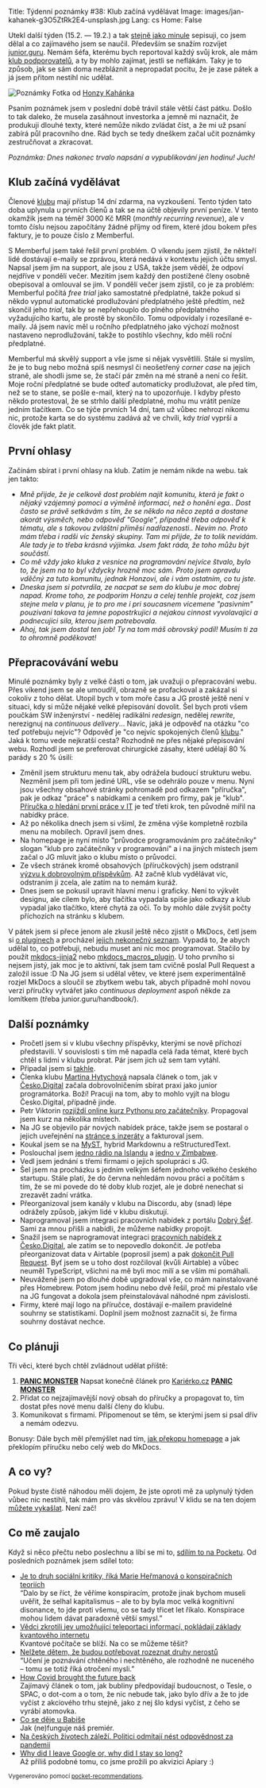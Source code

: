 Title: Týdenní poznámky #38: Klub začíná vydělávat
Image: images/jan-kahanek-g3O5ZtRk2E4-unsplash.jpg
Lang: cs
Home: False


Utekl další týden (15.2. — 19.2.) a tak [stejně jako minule]({filename}/2021-02-12_tydenni-poznamky-37-prvni-klubovy-sraz.md) sepisuji, co jsem dělal a co zajímavého jsem se naučil. Především se snažím rozvíjet [junior.guru](https://junior.guru/). Nemám šéfa, kterému bych reportoval každý svůj krok, ale mám [klub podporovatelů](https://junior.guru/club/), a ty by mohlo zajímat, jestli se neflákám. Taky je to způsob, jak se sám doma nezbláznit a nepropadat pocitu, že je zase pátek a já jsem přitom nestihl nic udělat.

![Poznámky]({static}/images/jan-kahanek-g3O5ZtRk2E4-unsplash.jpg)
Fotka od [Honzy Kahánka](https://unsplash.com/@honza_kahanek)

Psaním poznámek jsem v poslední době trávil stále větší část pátku. Došlo to tak daleko, že musela zasáhnout investorka a jemně mi naznačit, že produkuji dlouhé texty, které nemůže nikdo zvládat číst, a že mi už psaní zabírá půl pracovního dne. Rád bych se tedy dneškem začal učit poznámky zestručňovat a zkracovat.

_Poznámka: Dnes nakonec trvalo napsání a vypublikování jen hodinu! Juch!_


## Klub začíná vydělávat

Členové [klubu](https://junior.guru/club/) mají přístup 14 dní zdarma, na vyzkoušení. Tento týden tato doba uplynula u prvních členů a tak se na účtě objevily první peníze. V tento okamžik jsem na téměř 3000 Kč MRR (_monthly recurring revenue_), ale v tomto číslu nejsou započítány žádné příjmy od firem, které jdou bokem přes faktury, je to pouze číslo z Memberful.

S Memberful jsem také řešil první problém. O víkendu jsem zjistil, že někteří lidé dostávají e-maily se zprávou, která nedává v kontextu jejich účtu smysl. Napsal jsem jim na support, ale jsou z USA, takže jsem věděl, že odpoví nejdříve v pondělí večer. Mezitím jsem každý den postižené členy osobně obepisoval a omlouval se jim. V pondělí večer jsem zjistil, co je za problém: Memberful počítá _free trial_ jako samostatné předplatné, takže pokud si někdo vypnul automatické prodlužování předplatného ještě předtím, než skončil jeho _trial_, tak by se nepřehouplo do plného předplatného vyžadujícího kartu, ale prostě by skončilo. Tomu odpovídaly i rozesílané e-maily. Já jsem navíc měl u ročního předplatného jako výchozí možnost nastaveno neprodlužování, takže to postihlo všechny, kdo měli roční předplatné.

Memberful má skvělý support a vše jsme si nějak vysvětlili. Stále si myslím, že je to bug nebo možná spíš nesmysl či neošetřený _corner case_ na jejich straně, ale shodli jsme se, že stačí pár změn na mé straně a není co řešit. Moje roční předplatné se bude odteď automaticky prodlužovat, ale před tím, než se to stane, se pošle e-mail, který na to upozorňuje. I kdyby přesto někdo protestoval, že se strhlo další předplatné, mohu mu vrátit peníze jedním tlačítkem. Co se týče prvních 14 dní, tam už vůbec nehrozí nikomu nic, protože karta se do systému zadává až ve chvíli, kdy _trial_ vyprší a člověk jde fakt platit.


## První ohlasy

Začínám sbírat i první ohlasy na klub. Zatím je nemám nikde na webu. tak jen takto:

- _Mně přijde, že je celkově dost problém najít komunitu, která je fakt o nějaký vzájemný pomoci a výměně informací, než o honění ega.. Dost často se právě setkávám s tím, že se někdo na něco zeptá a dostane akorát výsměch, nebo odpověď "Google", případně třeba odpověď k tématu, ale s takovou zvláštní příměsí nadřazenosti.. Nevím no. Proto mám třeba i radši víc ženský skupiny. Tam mi přijde, že to tolik nevídám. Ale tady je to třeba krásná výjimka. Jsem fakt ráda, že toho můžu být součástí._
- _Co mě vždy jako kluka z vesnice na programování nejvíce štvalo, bylo to, že jsem na to byl vždycky hrozně moc sám. Proto jsem opravdu vděčný za tuto komunitu, jednak Honzovi, ale i vám ostatním, co tu jste._
- _Dneska jsem si potvrdila, ze nacpat se sem do klubu je moc dobrej napad. Krome toho, ze podporim Honzu a celej tenhle projekt, coz jsem stejne mela v planu, je to pro me i pri soucasnem vicemene "pasivnim" pouzivani takova ta jemne popostrkujici a nejakou cinnost vyvolavajici a podnecujici sila, kterou jsem potrebovala._
- _Ahoj, tak jsem dostal ten job! Ty na tom máš obrovský podíl! Musím ti za to ohromně poděkovat!_


## Přepracovávání webu

Minulé poznámky byly z velké části o tom, jak uvažuji o přepracování webu. Přes víkend jsem se ale umoudřil, obrazně se profackoval a zakázal si cokoliv z toho dělat. Utopil bych v tom moře času a JG prostě ještě není v situaci, kdy si může nějaké velké přepisování dovolit. Šel bych proti všem poučkám SW inženýrství - nedělej radikálni _redesign_, nedělej _rewrite_, nerezignuj na _continuous delivery_… Navíc, jaká je odpověď na otázku "co teď potřebuju nejvíc"? Odpověď je "co nejvíc spokojených členů [klubu](https://junior.guru/club/)." Jaká k tomu vede nejkratší cesta? Rozhodně ne přes nějaké přepisování webu. Rozhodl jsem se preferovat chirurgické zásahy, které udělají 80 % parády s 20 % úsilí:

- Změnil jsem strukturu menu tak, aby odrážela budoucí strukturu webu. Nezměnil jsem při tom jediné URL, vše se odehrálo pouze v menu. Nyní jsou všechny obsahové stránky pohromadě pod odkazem "příručka", pak je odkaz "práce" s nabídkami a ceníkem pro firmy, pak je "klub". [Příručka o hledání první práce v IT](https://junior.guru/candidate-handbook/) je teď třetí krok, ten původně mířil na nabídky práce.
- Až po několika dnech jsem si všiml, že změna výše kompletně rozbila menu na mobilech. Opravil jsem dnes.
- Na homepage je nyní místo "průvodce programováním pro začátečníky" slogan "klub pro začátečníky v programování" a i na jiných místech jsem začal o JG mluvit jako o klubu místo o průvodci.
- Ze všech stránek kromě obsahových (příručkových) jsem odstranil [výzvu k dobrovolným příspěvkům](https://junior.guru/donate/). Až začně klub vydělávat víc, odstraním ji zcela, ale zatím na to nemám kuráž.
- Dnes jsem se pokusil upravit hlavní menu i graficky. Není to výkvět designu, ale cílem bylo, aby tlačítka vypadala spíše jako odkazy a klub vypadal jako tlačítko, které chytá za oči. To by mohlo dále zvýšit počty příchozích na stránku s klubem.

V pátek jsem si přece jenom ale zkusil ještě něco zjistit o MkDocs, četl jsem si [o pluginech](https://www.mkdocs.org/user-guide/plugins/) a procházel [jejich nekonečný seznam](https://github.com/mkdocs/mkdocs/wiki/MkDocs-Plugins). Vypadá to, že abych udělal to, co potřebuji, nebudu muset ani nic moc programovat. Stačilo by použít [mkdocs-jinja2](https://github.com/andyoakley/mkdocs-jinja2) nebo [mkdocs_macros_plugin](https://github.com/fralau/mkdocs_macros_plugin). U toho prvního si nejsem jistý, jak moc je to aktivní, tak jsem tam cvičně poslal Pull Request a založil issue :D Na JG jsem si udělal větev, ve které jsem experimentálně rozjel MkDocs a sloučil se zbytkem webu tak, abych případně mohl novou verzi příručky vytvářet jako _continuous deployment_ aspoň někde za lomítkem (třeba junior.guru/handbook/).


## Další poznámky

- Pročetl jsem si v klubu všechny příspěvky, kterými se nově příchozí představili. V souvislosti s tím mě napadla celá řada témat, které bych chtěl s lidmi v klubu probrat. Pár jsem jich už sem tam vytáhl.
- Připadal jsem si [takhle](https://twitter.com/dzello/status/1361422560617922560).
- Členka klubu [Martina Hytychová](https://martinahytychova.github.io/) napsala článek o tom, jak v [Česko.Digital](https://cesko.digital/) začala dobrovolničením sbírat praxi jako junior programátorka. Boží! Pracuji na tom, aby to mohlo vyjít na blogu Česko.Digital, případně jinde.
- Petr Viktorin [rozjíždí online kurz Pythonu pro začátečníky](https://www.youtube.com/watch?v=so10Ud-YlKE). Propagoval jsem kurz na několika místech.
- Na JG se objevilo pár nových nabídek práce, takže jsem se postaral o jejich uveřejnění na [stránce s inzeráty](https://junior.guru/jobs/) a fakturoval jsem.
- Koukal jsem se na [MyST](https://twitter.com/simonw/status/1272744281531285504?s=21), hybrid Markdownu a reStructuredText.
- Poslouchal jsem [jedno rádio na Islandu](http://radio.garden/visit/selfoss/Do0QYeu3) a [jedno v Zimbabwe](http://radio.garden/listen/nehanda-radio/4tvUaI27).
- Vedl jsem jednání s třemi firmami o jejich spolupráci s JG.
- Šel jsem na procházku s jedním velkým šéfem jednoho velkého českého startupu. Stále platí, že do června nehledám novou práci a počítám s tím, že se mi povede do té doby klub rozjet, ale je dobré nenechat si zrezavět zadní vrátka.
- Přeorganizoval jsem kanály v klubu na Discordu, aby (snad) lépe odrážely způsob, jakým lidé v klubu diskutují.
- Naprogramoval jsem integraci pracovních nabídek z portálu [Dobrý Šéf](https://dobrysef.cz/). Sami za mnou přišli a nabídli, že můžeme nabídky propojit.
- Snažil jsem se naprogramovat integraci [pracovních nabídek z Česko.Digital](https://wiki.cesko.digital/pages/viewpage.action?pageId=1573299#Kohote%C4%8Fhled%C3%A1me-%F0%9F%91%A9%F0%9F%8F%BB%E2%80%8D%F0%9F%92%BBV%C3%BDvoj), ale zatím se to nepovedlo dokončit. Je potřeba přeorganizovat data v Airtable (poprosil jsem) a pak [dokončit Pull Request](https://github.com/cesko-digital/cd-tools/pull/3). Byť jsem se u toho dost rozčiloval (kvůli Airtable) a vůbec neuměl TypeScript, všichni na mě byli moc milí a se vším mi pomáhali.
- Neuváženě jsem po dlouhé době upgradoval vše, co mám nainstalované přes Homebrew. Potom jsem hodinu nebo dvě řešil, proč mi přestalo vše na JG fungovat a dokola jsem přeinstalovával náhodné npm závislosti.
- Firmy, které mají logo na příručce, dostávají e-mailem pravidelné souhrny se statistikami. Doplnil jsem možnost zaznačit si, že firma souhrny dostávat nechce.


## Co plánuji

Tři věci, které bych chtěl zvládnout udělat příště:

1. **[PANIC MONSTER](https://waitbutwhy.com/2013/10/why-procrastinators-procrastinate.html)** Napsat konečně článek pro [Kariérko.cz](https://karierko.cz/) **[PANIC MONSTER](https://waitbutwhy.com/2013/10/why-procrastinators-procrastinate.html)**
2. Přidat co nejzajímavější nový obsah do příručky a propagovat to, tím dostat přes nové menu další členy do klubu.
3. Komunikovat s firmami. Připomenout se těm, se kterými jsem si psal dřív a nemám odezvu.

Bonusy: Dále bych měl přemýšlet nad tím, [jak překopu homepage](https://twitter.com/honzajavorek/status/1362712162062524418) a jak překlopím příručku nebo celý web do MkDocs.


## A co vy?

Pokud byste čistě náhodou měli dojem, že jste oproti mě za uplynulý týden vůbec nic nestihli, tak mám pro vás skvělou zprávu! V klidu se na ten dojem [můžete vykašlat]({filename}/2020-06-04_neni-to-zavod.md). Není zač!


## Co mě zaujalo

Když si něco přečtu nebo poslechnu a líbí se mi to, [sdílím to na Pocketu](https://getpocket.com/@honzajavorek). Od posledních poznámek jsem sdílel toto:

- [Je to druh sociální kritiky, říká Marie Heřmanová o konspiračních teoriích](https://getpocket.com/redirect?&url=https%3A%2F%2Fwww.novinky.cz%2Fkultura%2Fsalon%2Fclanek%2Fje-to-druh-socialni-kritiky-rika-marie-hermanova-o-konspiracnich-teoriich-40350134&h=931faac1550c9d305e455f4012797a91dbc14d2bcecfdb2332b5f6433bc45300)<br>“Dalo by se říct, že věříme konspiracím, protože jinak bychom museli uvěřit, že selhal kapitalismus – ale to by byla moc velká kognitivní disonance, to jde proti všemu, co se tady třicet let říkalo. Konspirace mohou lidem dávat paradoxně větší smysl.”
- [Vědci zkrotili jev umožňující teleportaci informací, pokládají základy kvantového internetu](https://getpocket.com/redirect?&url=https%3A%2F%2Fzahranicni.ihned.cz%2Fc7-66875080-r6hff-a9f9324f5d88fd6&h=ecd82f9a662cac27fbb6b4b79944b45770d4f32c69b3f6268e897290ef991aee)<br>Kvantové počítače se blíží. Na co se můžeme těšit?
- [Nelžete dětem, že budou potřebovat rozeznat druhy nerostů](https://getpocket.com/redirect?&url=https%3A%2F%2Fnicoleb.cz%2F2021%2F02%2Fnelzete-detem-ze-budou-potrebovat-rozeznat-druhy-nerostu%2F&h=38ddc7482dda8350c4496085ccde38ca5f2e60712aa3cabf8076f775f75203c0)<br>“Učení je poznávání chtěného i nechtěného, ale rozhodně ne nuceného – tomu se totiž říká otročení mysli.”
- [How Covid brought the future back](https://getpocket.com/redirect?&url=https%3A%2F%2Fworksinprogress.co%2Fissue%2Fhow-covid-brought-the-future-back%2F&h=5de124d5d8ad77cd3d8970389233ede8fdc20f5f2dcefd0d8aa9c9770e62b813)<br>Zajímavý článek o tom, jak bubliny předpovídají budoucnost, o Tesle, o SPAC, o dot-com a o tom, že nic nebude tak, jako bylo dřív a že to jde vyčíst z akciového trhu stejně, jako z nej šlo kdysi vyčíst, z čeho se vyrábí atomovka.
- [Co se děje u Babiše](https://getpocket.com/redirect?&url=https%3A%2F%2Freportermagazin.cz%2Fa%2FprrGV%2Fco-se-deje-ubabise&h=1330490fe1695b05eba488787c434ca8bc25969f7978a3a2ecd07cb0b4447d44)<br>Jak (ne)funguje náš premiér.
- [Na českých životech záleží. Politici odmítají nést odpovědnost za pandemii](https://getpocket.com/redirect?&url=https%3A%2F%2Fa2larm.cz%2F2021%2F02%2Fna-ceskych-zivotech-zalezi-politici-odmitaji-nest-odpovednost-za-pandemii%2F&h=85c5df9a6a179778d898976440f067b98af44a868c2d61c5c889d70b99863c5b)
- [Why did I leave Google or, why did I stay so long?](https://getpocket.com/redirect?&url=https%3A%2F%2Fpaygo.media%2Fp%2F25171&h=85b48e246dc5db7b3616c69ac2d9f5b5d703cb704498adcd191ba00fea0ad29a)<br>Až příliš podobné tomu, co jsme prožili po akvizici Apiary :)

<small>Vygenerováno pomocí <a href="https://pypi.org/project/pocket-recommendations/">pocket-recommendations</a>.</small>
